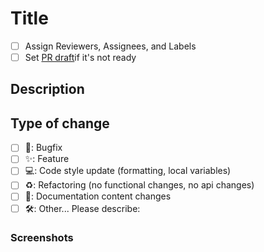 # Title

- [ ] Assign Reviewers, Assignees, and Labels
- [ ] Set [PR draft](https://github.blog/2019-02-14-introducing-draft-pull-requests/)if it's not ready

## Description

<!-- Describe the intention of the changes being proposed.  -->
<!-- What did you do with this pull request？ -->
<!-- What problem does it solve or functionality does it add? -->
<!-- Make sure to have `Put Github Label` to show PR kinds -->

<!-- close -->

## Type of change

- [ ] 🐛: Bugfix
- [ ] ✨: Feature
- [ ] 💻: Code style update (formatting, local variables)
- [ ] ♻️: Refactoring (no functional changes, no api changes)
- [ ] 📝: Documentation content changes
- [ ] 🛠️: Other... Please describe:

### Screenshots

<!-- Always attach a screenshot if you can show it on the screen. -->
